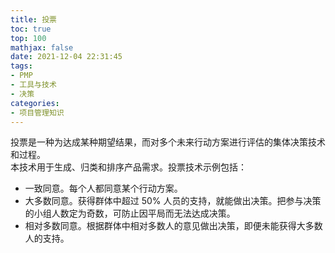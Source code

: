 ```yaml
---
title: 投票
toc: true
top: 100
mathjax: false
date: 2021-12-04 22:31:45
tags:
- PMP
- 工具与技术
- 决策
categories:
- 项目管理知识
---
```

投票是一种为达成某种期望结果，而对多个未来行动方案进行评估的集体决策技术和过程。  
本技术用于生成、归类和排序产品需求。投票技术示例包括：
- 一致同意。每个人都同意某个行动方案。
- 大多数同意。获得群体中超过 50% 人员的支持，就能做出决策。把参与决策的小组人数定为奇数，可防止因平局而无法达成决策。
- 相对多数同意。根据群体中相对多数人的意见做出决策，即便未能获得大多数人的支持。
